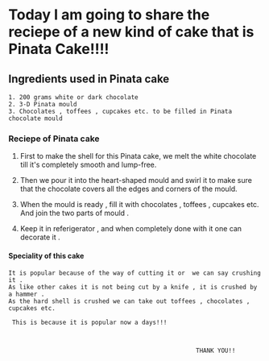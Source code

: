 # Today I am going to share the reciepe of a new kind of cake that is Pinata Cake!!!!

 ## Ingredients used in Pinata cake
    1. 200 grams white or dark chocolate
    2. 3-D Pinata mould
    3. Chocolates , toffees , cupcakes etc. to be filled in Pinata chocolate mould


### Reciepe of Pinata cake
   1. First to make the shell for this Pinata cake,
     we melt the white chocolate till it's completely
    smooth and lump-free. 
    
   2. Then we pour it into the heart-shaped mould and swirl it to make sure that the chocolate covers all the edges and corners of the mould.

   3. When the mould is ready , fill it with chocolates , toffees , cupcakes etc.  And join the two parts of mould .

   4. Keep it in referigerator , and when completely done with it one can decorate it . 


#### Speciality of this cake
    It is popular because of the way of cutting it or  we can say crushing it . 
    As like other cakes it is not being cut by a knife , it is crushed by a hammer . 
    As the hard shell is crushed we can take out toffees , chocolates , cupcakes etc.
     
     This is because it is popular now a days!!!



                                                        THANK YOU!!                                                                 







 


